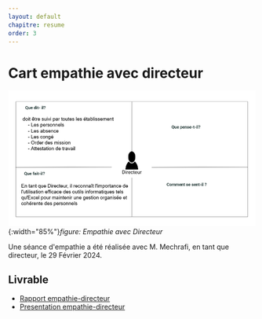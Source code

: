 ```yaml
---
layout: default
chapitre: resume
order: 3
---
```



# Cart empathie avec directeur

![Empathy](./images/card-empathy.png){:width="85%"}*figure: Empathie avec Directeur*

Une séance d'empathie a été réalisée avec M. Mechrafi, en tant que directeur, le 29 Février 2024.

<!-- note -->

## Livrable 

- [Rapport empathie-directeur](/gestion-personnels/empathie-directeur/rapport.html)
- [Presentation empathie-directeur](/gestion-personnels/empathie-directeur/presentation.html)


<!-- new slide -->
